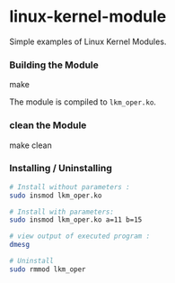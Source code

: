 # linux-kernel-module

Simple examples of Linux Kernel Modules.

### Building the Module
make

The module is compiled to `lkm_oper.ko`.

### clean the Module
make clean

### Installing / Uninstalling

```sh
# Install without parameters :
sudo insmod lkm_oper.ko

# Install with parameters:
sudo insmod lkm_oper.ko a=11 b=15

# view output of executed program :
dmesg

# Uninstall
sudo rmmod lkm_oper
